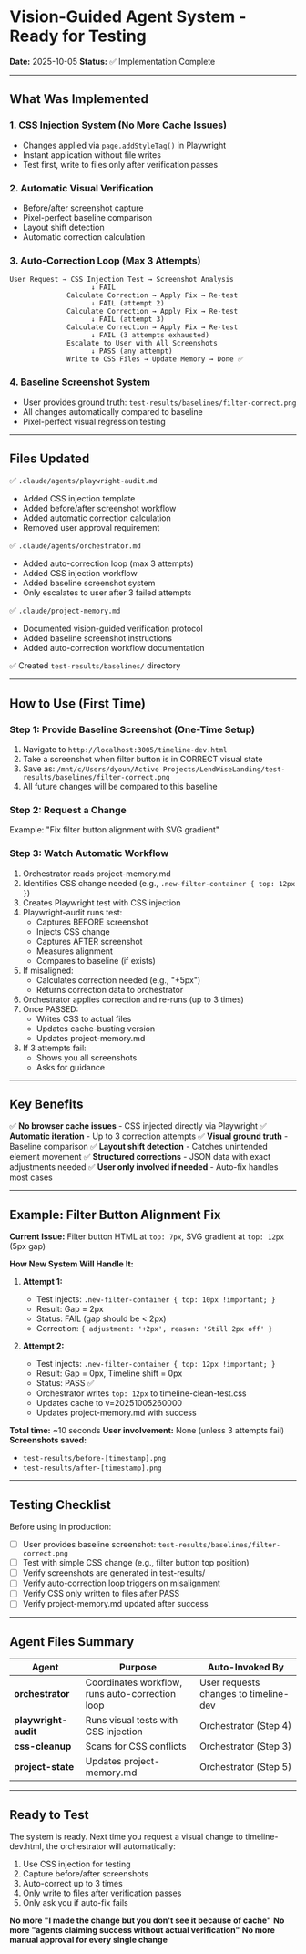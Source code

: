 # Vision-Guided Agent System - Ready for Testing

**Date:** 2025-10-05
**Status:** ✅ Implementation Complete

---

## What Was Implemented

### 1. **CSS Injection System (No More Cache Issues)**
- Changes applied via `page.addStyleTag()` in Playwright
- Instant application without file writes
- Test first, write to files only after verification passes

### 2. **Automatic Visual Verification**
- Before/after screenshot capture
- Pixel-perfect baseline comparison
- Layout shift detection
- Automatic correction calculation

### 3. **Auto-Correction Loop (Max 3 Attempts)**
```
User Request → CSS Injection Test → Screenshot Analysis
                    ↓ FAIL
              Calculate Correction → Apply Fix → Re-test
                    ↓ FAIL (attempt 2)
              Calculate Correction → Apply Fix → Re-test
                    ↓ FAIL (attempt 3)
              Calculate Correction → Apply Fix → Re-test
                    ↓ FAIL (3 attempts exhausted)
              Escalate to User with All Screenshots
                    ↓ PASS (any attempt)
              Write to CSS Files → Update Memory → Done ✅
```

### 4. **Baseline Screenshot System**
- User provides ground truth: `test-results/baselines/filter-correct.png`
- All changes automatically compared to baseline
- Pixel-perfect visual regression testing

---

## Files Updated

✅ `.claude/agents/playwright-audit.md`
- Added CSS injection template
- Added before/after screenshot workflow
- Added automatic correction calculation
- Removed user approval requirement

✅ `.claude/agents/orchestrator.md`
- Added auto-correction loop (max 3 attempts)
- Added CSS injection workflow
- Added baseline screenshot system
- Only escalates to user after 3 failed attempts

✅ `.claude/project-memory.md`
- Documented vision-guided verification protocol
- Added baseline screenshot instructions
- Added auto-correction workflow documentation

✅ Created `test-results/baselines/` directory

---

## How to Use (First Time)

### Step 1: Provide Baseline Screenshot (One-Time Setup)

1. Navigate to `http://localhost:3005/timeline-dev.html`
2. Take a screenshot when filter button is in CORRECT visual state
3. Save as: `/mnt/c/Users/dyoun/Active Projects/LendWiseLanding/test-results/baselines/filter-correct.png`
4. All future changes will be compared to this baseline

### Step 2: Request a Change

Example: "Fix filter button alignment with SVG gradient"

### Step 3: Watch Automatic Workflow

1. Orchestrator reads project-memory.md
2. Identifies CSS change needed (e.g., `.new-filter-container { top: 12px }`)
3. Creates Playwright test with CSS injection
4. Playwright-audit runs test:
   - Captures BEFORE screenshot
   - Injects CSS change
   - Captures AFTER screenshot
   - Measures alignment
   - Compares to baseline (if exists)
5. If misaligned:
   - Calculates correction needed (e.g., "+5px")
   - Returns correction data to orchestrator
6. Orchestrator applies correction and re-runs (up to 3 times)
7. Once PASSED:
   - Writes CSS to actual files
   - Updates cache-busting version
   - Updates project-memory.md
8. If 3 attempts fail:
   - Shows you all screenshots
   - Asks for guidance

---

## Key Benefits

✅ **No browser cache issues** - CSS injected directly via Playwright
✅ **Automatic iteration** - Up to 3 correction attempts
✅ **Visual ground truth** - Baseline comparison
✅ **Layout shift detection** - Catches unintended element movement
✅ **Structured corrections** - JSON data with exact adjustments needed
✅ **User only involved if needed** - Auto-fix handles most cases

---

## Example: Filter Button Alignment Fix

**Current Issue:** Filter button HTML at `top: 7px`, SVG gradient at `top: 12px` (5px gap)

**How New System Will Handle It:**

1. **Attempt 1:**
   - Test injects: `.new-filter-container { top: 10px !important; }`
   - Result: Gap = 2px
   - Status: FAIL (gap should be < 2px)
   - Correction: `{ adjustment: '+2px', reason: 'Still 2px off' }`

2. **Attempt 2:**
   - Test injects: `.new-filter-container { top: 12px !important; }`
   - Result: Gap = 0px, Timeline shift = 0px
   - Status: PASS ✅
   - Orchestrator writes `top: 12px` to timeline-clean-test.css
   - Updates cache to v=20251005260000
   - Updates project-memory.md with success

**Total time:** ~10 seconds
**User involvement:** None (unless 3 attempts fail)
**Screenshots saved:**
- `test-results/before-[timestamp].png`
- `test-results/after-[timestamp].png`

---

## Testing Checklist

Before using in production:

- [ ] User provides baseline screenshot: `test-results/baselines/filter-correct.png`
- [ ] Test with simple CSS change (e.g., filter button top position)
- [ ] Verify screenshots are generated in test-results/
- [ ] Verify auto-correction loop triggers on misalignment
- [ ] Verify CSS only written to files after PASS
- [ ] Verify project-memory.md updated after success

---

## Agent Files Summary

| Agent | Purpose | Auto-Invoked By |
|-------|---------|-----------------|
| **orchestrator** | Coordinates workflow, runs auto-correction loop | User requests changes to timeline-dev |
| **playwright-audit** | Runs visual tests with CSS injection | Orchestrator (Step 4) |
| **css-cleanup** | Scans for CSS conflicts | Orchestrator (Step 3) |
| **project-state** | Updates project-memory.md | Orchestrator (Step 5) |

---

## Ready to Test

The system is ready. Next time you request a visual change to timeline-dev.html, the orchestrator will automatically:
1. Use CSS injection for testing
2. Capture before/after screenshots
3. Auto-correct up to 3 times
4. Only write to files after verification passes
5. Only ask you if auto-fix fails

**No more "I made the change but you don't see it because of cache"**
**No more "agents claiming success without actual verification"**
**No more manual approval for every single change**
